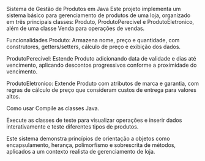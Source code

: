 Sistema de Gestão de Produtos em Java
Este projeto implementa um sistema básico para gerenciamento de produtos de uma loja, organizado em três principais classes: Produto, ProdutoPerecivel e ProdutoEletronico, além de uma classe Venda para operações de vendas.

Funcionalidades
Produto: Armazena nome, preço e quantidade, com construtores, getters/setters, cálculo de preço e exibição dos dados.

ProdutoPerecivel: Estende Produto adicionando data de validade e dias até vencimento, aplicando descontos progressivos conforme a proximidade do vencimento.

ProdutoEletronico: Extende Produto com atributos de marca e garantia, com regras de cálculo de preço que consideram custos de entrega para valores altos.


Como usar
Compile as classes Java.

Execute as classes de teste para visualizar operações e inserir dados interativamente e teste diferentes tipos de produtos.

Este sistema demonstra princípios de orientação a objetos como encapsulamento, herança, polimorfismo e sobrescrita de métodos, aplicados a um contexto realista de gerenciamento de loja.
